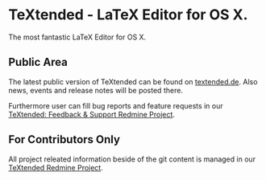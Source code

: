 TeXtended - LaTeX Editor for OS X.
=========

The most fantastic LaTeX Editor for OS X.

## Public Area

The latest public version of TeXtended can be found on [textended.de](http://textended.de). Also news, events and release notes will be posted there.

Furthermore user can fill bug reports and feature requests in our [TeXtended: Feedback & Support Redmine Project](http://dev.tobsolution.de/projects/textended-feedback-support).

## For Contributors Only

All project releated information beside of the git content is managed in our [TeXtended Redmine Project](https://dev.tobsolution.de/projects/textended).